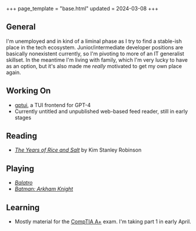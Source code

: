 +++
page_template = "base.html"
updated = 2024-03-08
+++


## General
I'm unemployed and in kind of a liminal phase as I try to find a stable-ish place in the tech ecosystem. Junior/intermediate developer positions are basically nonexistent currently, so I'm pivoting to more of an IT generalist skillset. In the meantime I'm living with family, which I'm very lucky to have as an option, but it's also made me *really* motivated to get my own place again.

## Working On
- [gptui](https://github.com/keagud/gptui), a TUI frontend for GPT-4
- Currently untitled and unpublished web-based feed reader, still in early stages

## Reading
- [*The Years of Rice and Salt*](https://en.wikipedia.org/wiki/The_Years_of_Rice_and_Salt) by Kim Stanley Robinson

## Playing
- [*Balatro*](https://store.steampowered.com/app/2379780/Balatro/)
- [*Batman: Arkham Knight*](https://store.steampowered.com/app/208650/Batman_Arkham_Knight/)

## Learning
- Mostly material for the [CompTIA A+](https://www.comptia.org/certifications/a) exam. I'm taking part 1 in early April.


